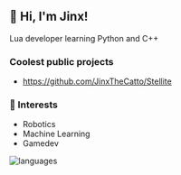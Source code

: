 ## 👋 Hi, I'm Jinx!

Lua developer learning Python and C++

### Coolest public projects
- https://github.com/JinxTheCatto/Stellite

### 🤖 Interests
- Robotics
- Machine Learning
- Gamedev

![languages](https://readme-badges-delta.vercel.app/api/top-langs/?username=JinxTheCatto&theme=transparent&custom_title=Used%20languages&hide_border=false&layout=compact&hide=)
